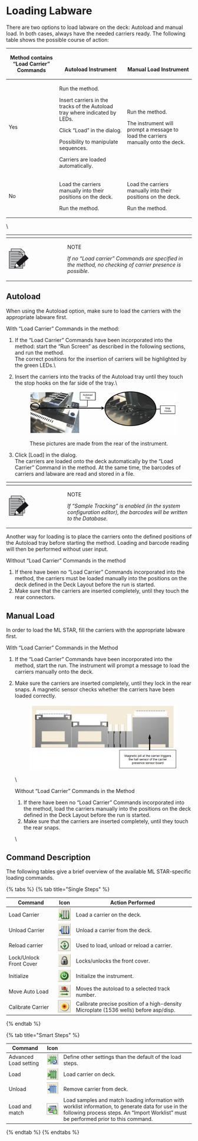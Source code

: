 # Loading Labware

There are two options to load labware on the deck: Autoload and manual load. In both cases, always have the needed carriers ready. The following table shows the possible course of action:

| Method contains “Load Carrier” Commands | <p><br></p><p>Autoload Instrument</p>                                                                                                                                                                                          | <p><br></p><p>Manual Load Instrument</p>                                                                       |
| --------------------------------------- | ------------------------------------------------------------------------------------------------------------------------------------------------------------------------------------------------------------------------------ | -------------------------------------------------------------------------------------------------------------- |
| Yes                                     | <p>Run the method.</p><p>Insert carriers in the tracks of the Autoload tray where indicated by LEDs.</p><p>Click “Load” in the dialog.</p><p>Possibility to manipulate sequences.</p><p>Carriers are loaded automatically.</p> | <p>Run the method.</p><p>The instrument will prompt a message to load the carriers manually onto the deck.</p> |
| No                                      | <p>Load the carriers manually into their positions on the deck.</p><p>Run the method.</p>                                                                                                                                      | <p>Load the carriers manually into their positions on the deck.</p><p>Run the method.</p>                      |

\


<table data-header-hidden><thead><tr><th width="145"></th><th></th></tr></thead><tbody><tr><td><img src="../.gitbook/assets/image (10) (1) (1) (1) (1) (1) (1) (1) (1) (1) (1) (1).png" alt="" data-size="original"></td><td><p>NOTE</p><p><em>If no “Load carrier” Commands are specified in the method, no checking of carrier presence is possible</em>.</p></td></tr></tbody></table>



## Autoload

When using the Autoload option, make sure to load the carriers with the appropriate labware first.



With “Load Carrier” Commands in the method:

1. If the “Load Carrier” Commands have been incorporated into the method: start the “Run Screen” as described in the following sections, and run the method.\
   The correct positions for the insertion of carriers will be highlighted by the green LEDs.\

2.  Insert the carriers into the tracks of the Autoload tray until they touch the stop hooks on the far side of the tray.\


    <figure><img src="../.gitbook/assets/image (107) (1).png" alt=""><figcaption><p>These pictures are made from the rear of the instrument. </p></figcaption></figure>
3. Click \[Load] in the dialog.\
   The carriers are loaded onto the deck automatically by the “Load Carrier” Command in the method. At the same time, the barcodes of carriers and labware are read and stored in a file.

<table data-header-hidden><thead><tr><th width="145"></th><th></th></tr></thead><tbody><tr><td><img src="../.gitbook/assets/image (10) (1) (1) (1) (1) (1) (1) (1) (1) (1) (1) (1).png" alt="" data-size="original"></td><td><p>NOTE</p><p><em>If “Sample Tracking” is enabled (in the system configuration editor), the barcodes will be written to the Database.</em></p></td></tr></tbody></table>



Another way for loading is to place the carriers onto the defined positions of the Autoload tray before starting the method. Loading and barcode reading will then be performed without user input.



Without “Load Carrier” Commands in the method

1. If there have been no “Load Carrier” Commands incorporated into the method, the carriers must be loaded manually into the positions on the deck defined in the Deck Layout before the run is started.
2. Make sure that the carriers are inserted completely, until they touch the rear connectors.



## Manual Load

In order to load the ML STAR, fill the carriers with the appropriate labware first.



With “Load Carrier” Commands in the Method

1. If the “Load Carrier” Commands have been incorporated into the method, start the run. The instrument will prompt a message to load the carriers manually onto the deck.
2.  Make sure the carriers are inserted completely, until they lock in the rear snaps. A magnetic sensor checks whether the carriers have been loaded correctly.

    <figure><img src="../.gitbook/assets/image (108) (1).png" alt="" width="563"><figcaption></figcaption></figure>

    \


    Without “Load Carrier” Commands in the Method

    1. If there have been no “Load Carrier” Commands incorporated into the method, load the carriers manually into the positions on the deck defined in the Deck Layout before the run is started.
    2. Make sure that the carriers are inserted completely, until they touch the rear snaps.

    \


## Command Description

The following tables give a brief overview of the available ML STAR-specific loading commands.

{% tabs %}
{% tab title="Single Steps" %}


| Command                 | Icon                                                                           | Action Performed                                                                      |
| ----------------------- | ------------------------------------------------------------------------------ | ------------------------------------------------------------------------------------- |
| Load Carrier            | <img src="../.gitbook/assets/image (109) (1).png" alt="" data-size="original"> | Load a carrier on the deck.                                                           |
| Unload Carrier          | <img src="../.gitbook/assets/image (110) (1).png" alt="" data-size="original"> | Unload a carrier from the deck.                                                       |
| Reload carrier          | <img src="../.gitbook/assets/image (111) (1).png" alt="" data-size="original"> | Used to load, unload or reload a carrier.                                             |
| Lock/Unlock Front Cover | <img src="../.gitbook/assets/image (112) (1).png" alt="" data-size="original"> | Locks/unlocks the front cover.                                                        |
| Initialize              | <img src="../.gitbook/assets/image (113) (1).png" alt="" data-size="original"> | Initialize the instrument.                                                            |
| Move Auto Load          | <img src="../.gitbook/assets/image (114) (1).png" alt="" data-size="original"> | Moves the autoload to a selected track number.                                        |
| Calibrate Carrier       | <img src="../.gitbook/assets/image (115) (1).png" alt="" data-size="original"> | Calibrate precise position of a high-density Microplate (1536 wells) before asp/disp. |
{% endtab %}

{% tab title="Smart Steps" %}


| Command               | Icon                                                                           |                                                                                                                                                                                              |
| --------------------- | ------------------------------------------------------------------------------ | -------------------------------------------------------------------------------------------------------------------------------------------------------------------------------------------- |
| Advanced Load setting | <img src="../.gitbook/assets/image (116) (1).png" alt="" data-size="original"> | Define other settings than the default of the load steps.                                                                                                                                    |
| Load                  | <img src="../.gitbook/assets/image (117) (1).png" alt="" data-size="original"> | Load carrier on deck.                                                                                                                                                                        |
| Unload                | <img src="../.gitbook/assets/image (118) (1).png" alt="" data-size="original"> | Remove carrier from deck.                                                                                                                                                                    |
| Load and match        | <img src="../.gitbook/assets/image (119) (1).png" alt="" data-size="original"> | Load samples and match loading information with worklist information, to generate data for use in the following process steps. An “Import Worklist” must be performed prior to this command. |
{% endtab %}
{% endtabs %}

